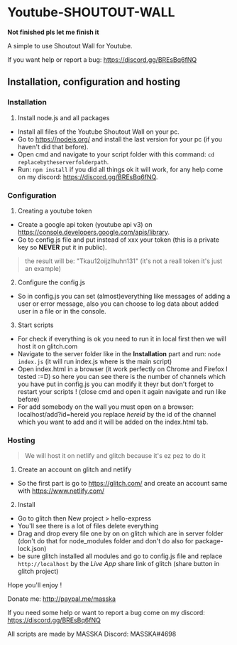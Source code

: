 # Youtube-SHOUTOUT-WALL

**Not finished pls let me finish it**

A simple to use Shoutout Wall for Youtube.

If you want help or report a bug: https://discord.gg/BREsBq6fNQ

## Installation, configuration and hosting

### Installation


1. Install node.js and all packages

- Install all files of the Youtube Shoutout Wall on your pc.
- Go to https://nodejs.org/ and install the last version for your pc (if you haven't did that before).
- Open cmd and navigate to your script folder with this command: `cd replacebytheserverfolderpath`.
- Run: `npm install` if you did all things ok it will work, for any help come on my discord: https://discord.gg/BREsBq6fNQ.

### Configuration


1. Creating a youtube token

- Create a google api token (youtube api v3) on https://console.developers.google.com/apis/library.
- Go to config.js file and put instead of xxx your token (this is a private key so **NEVER** put it in public).
> the result will be: "Tkau12oijzlhuhn131" (it's not a reall token it's just an example)

2. Configure the config.js

- So in config.js you can set (almost)everything like messages of adding a user or error message,
  also you can choose to log data about added user in a file or in the console.
  
3. Start scripts

- For check if everything is ok you need to run it in local first then we will host it on glitch.com
- Navigate to the server folder like in the **Installation** part and run: `node index.js` (it will run index.js where is the main script)
- Open index.html in a browser (it work perfectly on Chrome and Firefox I tested :=D) so here you can see there is the number of channels
  which you have put in config.js you can modify it theyr but don't forget to restart your scripts ! (close cmd and open it again navigate and run like before)
- For add somebody on the wall you must open on a browser: localhost/add?id=hereid you replace *hereid* by the id of the channel which you want to add
  and it will be added on the index.html tab.
  
### Hosting

> We will host it on netlify and glitch because it's ez pez to do it

1. Create an account on glitch and netlify

- So the first part is go to https://glitch.com/ and create an account same with https://www.netlify.com/

2. Install

- Go to glitch then New project > hello-express
- You'll see there is a lot of files delete everything
- Drag and drop every file one by on on glitch which are in server folder (don't do that for node_modules folder and don't do also for package-lock.json)
- be sure glitch installed all modules and go to config.js file and replace `http://localhost` by the *Live App* share link of glitch (share button in glitch project)





Hope you'll enjoy !

Donate me:
http://paypal.me/masska

If you need some help or want to report a bug come on my discord:
https://discord.gg/BREsBq6fNQ

All scripts are made by MASSKA
Discord: MASSKA#4698
